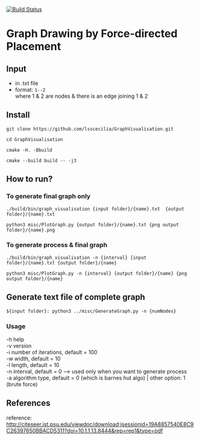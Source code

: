 [![Build Status](https://travis-ci.com/lsscecilia/GraphVisualisation.svg?branch=main)](https://travis-ci.com/lsscecilia/GraphVisualisation)

# Graph  Drawing  by  Force-directed  Placement

## Input
- in .txt file 
- format: 
`1--2` <br/>
where 1 & 2 are nodes & there is an edge joining 1 & 2 

## Install 
`git clone https://github.com/lsscecilia/GraphVisualisation.git`

`cd GraphVisualisation`

`cmake -H. -Bbuild `

`cmake --build build -- -j3`

## How to run? 

### To generate final graph only 

`./build/bin/graph_visualisation {input folder}/{name}.txt  {output folder}/{name}.txt`

`python3 misc/PlotGraph.py {output folder}/{name}.txt {png output folder}/{name}.png`

### To generate process & final graph 

`./build/bin/graph_visualisation -n {interval} {input folder}/{name}.txt {output folder}/{name}`

`python3 misc/PlotGraph.py -n {interval} {output folder}/{name} {png output folder}/{name}`

## Generate text file of complete graph

`${input folder}: python3 ../misc/GenerateGraph.py -n {numNodes}`

### Usage 

-h help <br/>
-v version <br/>
-i number of iterations, default = 100 <br/>
-w width, default = 10 <br/>
-l length, default = 10 <br/>
-n interval, default = 0 --> used only when you want to generate process <br/>
-a algorithm type, default = 0 (which is barnes hut algo) | other option: 1 (brute force)

## References
reference: http://citeseer.ist.psu.edu/viewdoc/download;jsessionid=19A8857540E8C9C26397650BBACD5311?doi=10.1.1.13.8444&rep=rep1&type=pdf

